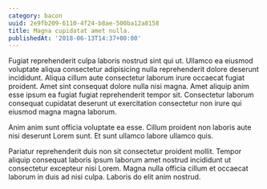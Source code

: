 ```yaml
---
category: bacon
uuid: 2e9fb209-6110-4f24-b8ae-500ba12a8158
title: Magna cupidatat amet nulla.
publishedAt: '2018-06-13T14:37+00:00'
---
```


Fugiat reprehenderit culpa laboris nostrud sint qui ut. Ullamco ea eiusmod voluptate aliqua consectetur adipisicing nulla reprehenderit dolore deserunt incididunt. Aliqua cillum aute consectetur laborum irure occaecat fugiat proident. Amet sint consequat dolore nulla nisi magna. Amet aliquip anim esse ipsum ea fugiat fugiat reprehenderit tempor sit. Consectetur laborum consequat cupidatat deserunt ut exercitation consectetur non irure qui eiusmod magna magna laborum.

Anim anim sunt officia voluptate ea esse. Cillum proident non laboris aute nisi deserunt Lorem sunt. Et sunt ullamco labore ullamco quis.

Pariatur reprehenderit duis non sit consectetur proident mollit. Tempor aliquip consequat laboris ipsum laborum amet nostrud incididunt ut consectetur excepteur nisi Lorem. Magna nulla officia cillum et occaecat laborum in duis ad nisi culpa. Laboris do elit anim nostrud.
